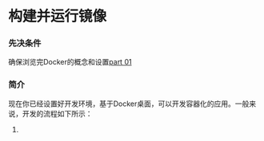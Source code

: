 # 构建并运行镜像

### 先决条件

确保浏览完Docker的概念和设置[part 01](/zh-cn/docker/quickstart/part01.md)

### 简介

现在你已经设置好开发环境，基于Docker桌面，可以开发容器化的应用。一般来说，开发的流程如下所示：

1. 